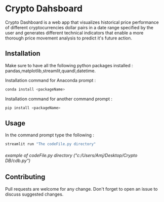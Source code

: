 # Crypto Dahsboard

Crypto Dashboard is a web app that visualizes historical price performance of different cryptocurrencies dollar pairs in a date range specified by the user and generates different technical indicators that enable a more thorough price movement analysis to predict it's future action.

## Installation

Make sure to have all the following python packages installed : pandas,matplotlib,streamlit,quandl,datetime.

Installation command for Anaconda prompt :
```bash
conda install <packageName>
```

Installation command for another command prompt :
```bash
pip install <packageName>
```
## Usage

In the command prompt type the following :
```bash
streamlit run "The codeFile.py directory"
```
###### example of codeFile.py directory ("c:/Users/Amj/Desktop/Crypto DB/cdb.py")

## Contributing
Pull requests are welcome for any change.
Don't forget to open an issue to discuss suggested changes.